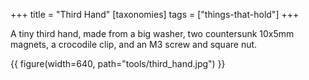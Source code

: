 +++
title = "Third Hand"
[taxonomies]
tags = ["things-that-hold"]
+++

A tiny third hand, made from a big washer, two countersunk 10x5mm magnets, a crocodile clip, and an M3 screw and square nut.

{{ figure(width=640, path="tools/third_hand.jpg") }}

